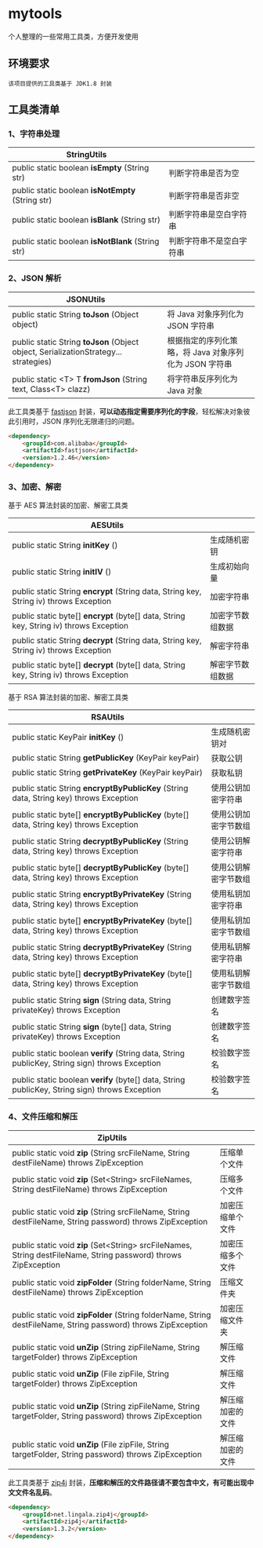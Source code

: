 # mytools
个人整理的一些常用工具类，方便开发使用

## 环境要求

```
该项目提供的工具类基于 JDK1.8 封装
```

## 工具类清单

### 1、字符串处理

| StringUtils                                       |                          |
| ------------------------------------------------- | ------------------------ |
| public static boolean **isEmpty** (String str)    | 判断字符串是否为空       |
| public static boolean **isNotEmpty** (String str) | 判断字符串是否非空       |
| public static boolean **isBlank** (String str)    | 判断字符串是空白字符串   |
| public static boolean **isNotBlank** (String str) | 判断字符串不是空白字符串 |

### 2、JSON 解析

| JSONUtils                                                    |                                                        |
| ------------------------------------------------------------ | ------------------------------------------------------ |
| public static String **toJson** (Object object)              | 将 Java 对象序列化为 JSON 字符串                       |
| public static String **toJson** (Object object, SerializationStrategy... strategies) | 根据指定的序列化策略，将 Java 对象序列化为 JSON 字符串 |
| public static &lt;T&gt; T **fromJson** (String text, Class&lt;T&gt; clazz) | 将字符串反序列化为 Java 对象                           |

此工具类基于 [fastjson](https://github.com/alibaba/fastjson) 封装，**可以动态指定需要序列化的字段**，轻松解决对象彼此引用时，JSON 序列化无限递归的问题。


```html
<dependency>
    <groupId>com.alibaba</groupId>
    <artifactId>fastjson</artifactId>
    <version>1.2.46</version>
</dependency>
```

### 3、加密、解密

基于 AES 算法封装的加密、解密工具类

| AESUtils                                                     |                  |
| ------------------------------------------------------------ | ---------------- |
| public static String **initKey** ()                          | 生成随机密钥     |
| public static String **initIV** ()                           | 生成初始向量     |
| public static String **encrypt** (String data, String key, String iv) throws Exception | 加密字符串       |
| public static byte[] **encrypt** (byte[] data, String key, String iv) throws Exception | 加密字节数组数据 |
| public static String **decrypt** (String data, String key, String iv) throws Exception | 解密字符串       |
| public static byte[] **decrypt** (byte[] data, String key, String iv) throws Exception | 解密字节数组数据 |

基于 RSA 算法封装的加密、解密工具类

| RSAUtils                                                     |                      |
| ------------------------------------------------------------ | -------------------- |
| public static KeyPair **initKey** ()                         | 生成随机密钥对       |
| public static String **getPublicKey** (KeyPair keyPair)      | 获取公钥             |
| public static String **getPrivateKey** (KeyPair keyPair)     | 获取私钥             |
| public static String **encryptByPublicKey** (String data, String key) throws Exception | 使用公钥加密字符串   |
| public static byte[] **encryptByPublicKey** (byte[] data, String key) throws Exception | 使用公钥加密字节数组 |
| public static String **decryptByPublicKey** (String data, String key) throws Exception | 使用公钥解密字符串   |
| public static byte[] **decryptByPublicKey** (byte[] data, String key) throws Exception | 使用公钥解密字节数组 |
| public static String **encryptByPrivateKey** (String data, String key) throws Exception | 使用私钥加密字符串   |
| public static byte[] **encryptByPrivateKey** (byte[] data, String key) throws Exception | 使用私钥加密字节数组 |
| public static String **decryptByPrivateKey** (String data, String key) throws Exception | 使用私钥解密字符串   |
| public static byte[] **decryptByPrivateKey** (byte[] data, String key) throws Exception | 使用私钥解密字节数组 |
| public static String **sign** (String data, String privateKey) throws Exception | 创建数字签名         |
| public static String **sign** (byte[] data, String privateKey) throws Exception | 创建数字签名         |
| public static boolean **verify** (String data, String publicKey, String sign) throws Exception | 校验数字签名         |
| public static boolean **verify** (byte[] data, String publicKey, String sign) throws Exception | 校验数字签名         |

### 4、文件压缩和解压

| ZipUtils                                                     |                  |
| ------------------------------------------------------------ | ---------------- |
| public static void **zip** (String srcFileName, String destFileName) throws ZipException | 压缩单个文件     |
| public static void **zip** (Set&lt;String&gt; srcFileNames, String destFileName) throws ZipException | 压缩多个文件     |
| public static void **zip** (String srcFileName, String destFileName, String password) throws ZipException | 加密压缩单个文件 |
| public static void **zip** (Set&lt;String&gt; srcFileNames, String destFileName, String password) throws ZipException | 加密压缩多个文件 |
| public static void **zipFolder** (String folderName, String destFileName) throws ZipException | 压缩文件夹       |
| public static void **zipFolder** (String folderName, String destFileName, String password) throws ZipException | 加密压缩文件夹   |
| public static void **unZip** (String zipFileName, String targetFolder) throws ZipException | 解压缩文件       |
| public static void **unZip** (File zipFile, String targetFolder) throws ZipException | 解压缩文件       |
| public static void **unZip** (String zipFileName, String targetFolder, String password) throws ZipException | 解压缩加密的文件 |
| public static void **unZip** (File zipFile, String targetFolder, String password) throws ZipException | 解压缩加密的文件 |

此工具类基于 [zip4j](http://www.lingala.net/zip4j/) 封装，**压缩和解压的文件路径请不要包含中文，有可能出现中文文件名乱码**。

```html
<dependency>
    <groupId>net.lingala.zip4j</groupId>
    <artifactId>zip4j</artifactId>
    <version>1.3.2</version>
</dependency>
```

